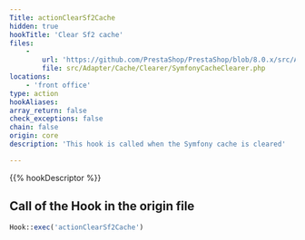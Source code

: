 ```yaml
---
Title: actionClearSf2Cache
hidden: true
hookTitle: 'Clear Sf2 cache'
files:
    -
        url: 'https://github.com/PrestaShop/PrestaShop/blob/8.0.x/src/Adapter/Cache/Clearer/SymfonyCacheClearer.php'
        file: src/Adapter/Cache/Clearer/SymfonyCacheClearer.php
locations:
    - 'front office'
type: action
hookAliases: 
array_return: false
check_exceptions: false
chain: false
origin: core
description: 'This hook is called when the Symfony cache is cleared'

---
```


{{% hookDescriptor %}}

## Call of the Hook in the origin file

```php
Hook::exec('actionClearSf2Cache')
```
